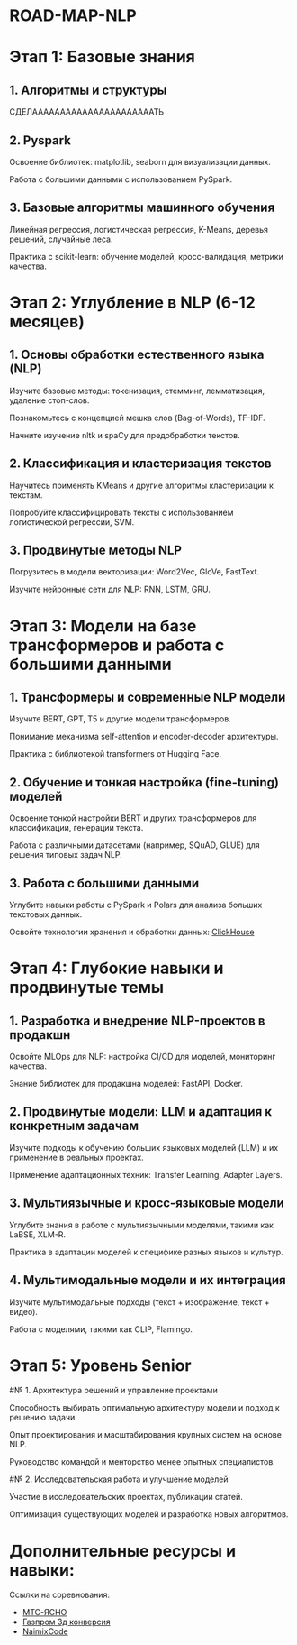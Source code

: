 # ROAD-MAP-NLP

# Этап 1: Базовые знания 
## 1. Алгоритмы и структуры

СДЕЛААААААААААААААААААААААТЬ

## 2. Pyspark

Освоение библиотек: matplotlib, seaborn для визуализации данных.

Работа с большими данными с использованием PySpark.



## 3. Базовые алгоритмы машинного обучения

Линейная регрессия, логистическая регрессия, K-Means, деревья решений, случайные леса.

Практика с scikit-learn: обучение моделей, кросс-валидация, метрики качества.




# Этап 2: Углубление в NLP (6-12 месяцев)

## 1. Основы обработки естественного языка (NLP)

Изучите базовые методы: токенизация, стемминг, лемматизация, удаление стоп-слов.

Познакомьтесь с концепцией мешка слов (Bag-of-Words), TF-IDF.

Начните изучение nltk и spaCy для предобработки текстов.



## 2. Классификация и кластеризация текстов

Научитесь применять KMeans и другие алгоритмы кластеризации к текстам.

Попробуйте классифицировать тексты с использованием логистической регрессии, SVM.



## 3. Продвинутые методы NLP

Погрузитесь в модели векторизации: Word2Vec, GloVe, FastText.

Изучите нейронные сети для NLP: RNN, LSTM, GRU.




# Этап 3: Модели на базе трансформеров и работа с большими данными 

## 1. Трансформеры и современные NLP модели

Изучите BERT, GPT, T5 и другие модели трансформеров.

Понимание механизма self-attention и encoder-decoder архитектуры.

Практика с библиотекой transformers от Hugging Face.



## 2. Обучение и тонкая настройка (fine-tuning) моделей

Освоение тонкой настройки BERT и других трансформеров для классификации, генерации текста.

Работа с различными датасетами (например, SQuAD, GLUE) для решения типовых задач NLP.



## 3. Работа с большими данными

Углубите навыки работы с PySpark и Polars для анализа больших текстовых данных.

Освойте технологии хранения и обработки данных: [ClickHouse](https://github.com/HeyBossy/Clickhouse)





# Этап 4: Глубокие навыки и продвинутые темы 

## 1. Разработка и внедрение NLP-проектов в продакшн

Освойте MLOps для NLP: настройка CI/CD для моделей, мониторинг качества.

Знание библиотек для продакшна моделей: FastAPI, Docker.



## 2. Продвинутые модели: LLM и адаптация к конкретным задачам

Изучите подходы к обучению больших языковых моделей (LLM) и их применение в реальных проектах.

Применение адаптационных техник: Transfer Learning, Adapter Layers.



## 3. Мультиязычные и кросс-языковые модели

Углубите знания в работе с мультиязычными моделями, такими как LaBSE, XLM-R.

Практика в адаптации моделей к специфике разных языков и культур.



## 4. Мультимодальные модели и их интеграция

Изучите мультимодальные подходы (текст + изображение, текст + видео).

Работа с моделями, такими как CLIP, Flamingo.




# Этап 5: Уровень Senior 

#№ 1. Архитектура решений и управление проектами

Способность выбирать оптимальную архитектуру модели и подход к решению задачи.

Опыт проектирования и масштабирования крупных систем на основе NLP.

Руководство командой и менторство менее опытных специалистов.



#№ 2. Исследовательская работа и улучшение моделей

Участие в исследовательских проектах, публикации статей.

Оптимизация существующих моделей и разработка новых алгоритмов.




# Дополнительные ресурсы и навыки:

Ссылки на соревнования:
- [МТС-ЯСНО](https://github.com/HeyBossy/yasno)
- [Газпром 3д конверсия](https://github.com/HeyBossy/conversion_3d_party)
- [NaimixCode](https://github.com/HeyBossy/taro_front)

